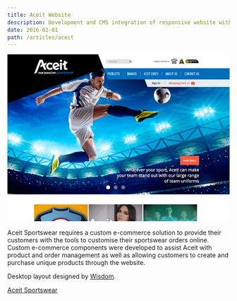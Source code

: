 ```yaml
---
title: Aceit Website
description: Development and CMS integration of responsive website with ECommerce component
date: 2016-02-01
path: /articles/aceit
---
```


![Aceit Sportswear Homepage](aceit.png)

Aceit Sportswear requires a custom e-commerce solution to provide their customers with the tools to customise their sportswear orders online. Custom e-commerce components were developed to assist Aceit with product and order management as well as allowing customers to create and purchase unique products through the website.

Desktop layout designed by [Wisdom](http://wisdom.com.au).

[Aceit Sportswear](http://www.aceit.com.au)
